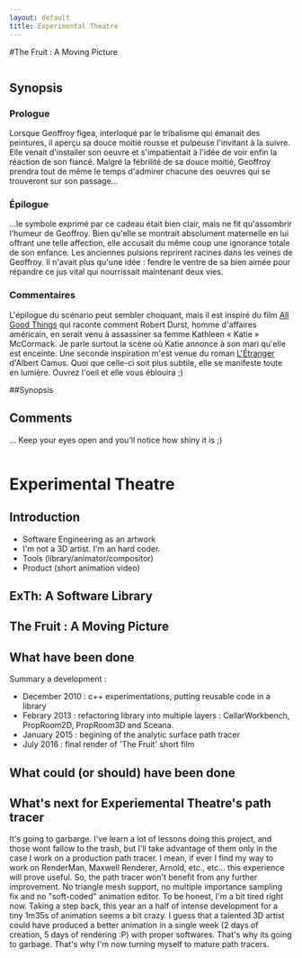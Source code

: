 ```yaml
---
layout: default
title: Experimental Theatre
---
```

#The Fruit : A Moving Picture


<div style="display: inline-block">
<div class="column-half">
<div class="column-inner" markdown="1">

## Synopsis

### Prologue

Lorsque Geoffroy figea, interloqué par le tribalisme qui émanait des peintures, il aperçu sa douce moitié rousse et pulpeuse l'invitant à la suivre. Elle venait d'installer son oeuvre et s'impatientait à l'idée de voir enfin la réaction de son fiancé. Malgré la fébrilité de sa douce moitié, Geoffroy prendra tout de même le temps d'admirer chacune des oeuvres qui se trouveront sur son passage...


### Épilogue

...le symbole exprimé par ce cadeau était bien clair, mais ne fit qu'assombrir l'humeur de Geoffroy. Bien qu'elle se montrait absolument maternelle en lui offrant une telle affection, elle accusait du même coup une ignorance totale de son enfance. Les anciennes pulsions reprirent racines dans les veines de Geoffroy. Il n'avait plus qu'une idée : fendre le ventre de sa bien aimée pour répandre ce jus vital qui nourrissait maintenant deux vies.

### Commentaires

L'épilogue du scénario peut sembler choquant, mais il est inspiré du film <a href="http://m.imdb.com/title/tt1175709/?ref_=m_nmfmd_act_14">All Good Things</a> qui raconte comment Robert Durst, homme d'affaires américain, en serait venu à assassiner sa femme Kathleen « Katie » McCormack. Je parle surtout la scène où Katie annonce à son mari qu'elle est enceinte. Une seconde inspiration m'est venue du roman <a href="https://fr.wikipedia.org/wiki/L%27%C3%89tranger">L'Étranger</a> d'Albert Camus. Quoi que celle-ci soit plus subtile, elle se manifeste toute en lumière. Ouvrez l'oeil et elle vous éblouira ;)

</div>
</div>


<div class="column-half">
<div class="column-inner" markdown="1">

##Synopsis

## Comments

... Keep your eyes open and you'll notice how shiny it is ;) 
</div>
</div>
</div>

# Experimental Theatre

## Introduction

* Software Engineering as an artwork
* I'm not a 3D artist. I'm an hard coder.
* Tools (library/animator/compositor)
* Product (short animation video)


## ExTh: A Software Library


## The Fruit : A Moving Picture


## What have been done


Summary a development :

* December 2010 : c++ experimentations, putting reusable code in a library
* Febrary 2013 : refactoring library into multiple layers : CellarWorkbench, PropRoom2D, PropRoom3D and Sceana.
* January 2015 : begining of the analytic surface path tracer
* July 2016 : final render of 'The Fruit' short film

## What could (or should) have been done


## What's next for Experiemental Theatre's path tracer

It's going to garbarge. I've learn a lot of lessons doing this project, and those wont fallow to the trash, but I'll take advantage of them only in the case I work on a production path tracer. I mean, if ever I find my way to work on RenderMan, Maxwell Renderer, Arnold, etc., etc... this experience will prove useful. So, the path tracer won't benefit from any further improvement. No triangle mesh support, no multiple importance sampling fix and no "soft-coded" animation editor. To be honest, I'm a bit tired right now. Taking a step back, this year an a half of intense development for a tiny 1m35s of animation seems a bit crazy. I guess that a talented 3D artist could have produced a better animation in a single week (2 days of creation, 5 days of rendering :P) with proper softwares. That's why its going to garbage. That's why I'm now turning myself to mature path tracers.